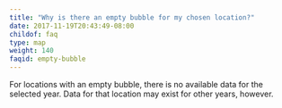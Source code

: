 ```yaml
---
title: "Why is there an empty bubble for my chosen location?"
date: 2017-11-19T20:43:49-08:00
childof: faq
type: map
weight: 140
faqid: empty-bubble
---
```

For locations with an empty bubble, there is no available data for the selected year. Data for that location may exist for other years, however.